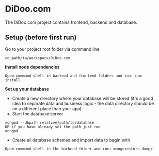 # DiDoo.com
The DiDoo.com project contains frontend, backend and database.

## Setup (before first run)

Go to your project root folder via command line
```
cd path/to/workspace/DiDoo.com
```

**Install node dependencies**

```
Open command shell in backend and frontend folders and run: npm install
```

**Set up your database**

* Create a new directory where your database will be stored (it's a good idea to separate data and business logic - the data directory should be on a different place than your app)
* Start the database server
```
mongod --dbpath relative/path/to/database
OR if you have already set the path just run
mongod
```
* Create all database schemes and import data to begin with
```
Open command shell in the backend folder and run: mongorestore dump/
```
